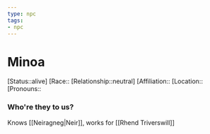 ```yaml
---
type: npc
tags: 
- npc
---
```


# Minoa
[Status::alive]
[Race:: 
[Relationship::neutral]
[Affiliation:: 
[Location:: 
[Pronouns:: 



### Who're they to us? 
Knows [[Neiragneg|Neir]], works for [[Rhend Triverswill]]


